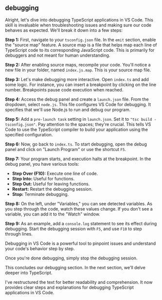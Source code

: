 ## debugging

Alright, let's dive into debugging TypeScript applications in VS Code. This skill is invaluable when troubleshooting issues and making sure our code behaves as expected. We'll break it down into a few steps:

**Step 1:** First, navigate to your `tsconfig.json` file. In the `emit` section, enable the "source map" feature. A source map is a file that helps map each line of TypeScript code to its corresponding JavaScript code. This is primarily for debuggers and not meant for human understanding.

**Step 2:** After enabling source maps, recompile your code. You'll notice a new file in your folder, named `index.js.map`. This is your source map file.

**Step 3:** Let's make debugging more interactive. Open `index.ts` and add some logic. For instance, you can insert a breakpoint by clicking on the line number. Breakpoints pause code execution when reached.

**Step 4:** Access the debug panel and create a `launch.json` file. From the dropdown, select `node.js`. This file configures VS Code for debugging. It specifies that we'll use Node.js to run and debug our program.

**Step 5:** Add a `pre-launch task` setting in `launch.json`. Set it to `"tsc build - tsconfig.json"`. Pay attention to the spaces; they're crucial. This tells VS Code to use the TypeScript compiler to build your application using the specified configuration.

**Step 6:** Now, go back to `index.ts`. To start debugging, open the debug panel and click on "Launch Program" or use the shortcut `F5`.

**Step 7:** Your program starts, and execution halts at the breakpoint. In the debug panel, you have various tools:

- **Step Over (F10):** Execute one line of code.
- **Step Into:** Useful for functions.
- **Step Out:** Useful for leaving functions.
- **Restart:** Restart the debugging session.
- **Stop:** Terminate debugging.

**Step 8:** On the left, under "Variables," you can see detected variables. As you step through the code, watch these values change. If you don't see a variable, you can add it to the "Watch" window.

**Step 9:** As an example, add a `console.log` statement to see its effect during debugging. Start the debugging session with `F5`, and use `F10` to step through lines.

Debugging in VS Code is a powerful tool to pinpoint issues and understand your code's behavior step by step.

Once you're done debugging, simply stop the debugging session.

This concludes our debugging section. In the next section, we'll delve deeper into TypeScript.

I've restructured the text for better readability and comprehension. It now provides clear steps and explanations for debugging TypeScript applications in VS Code.